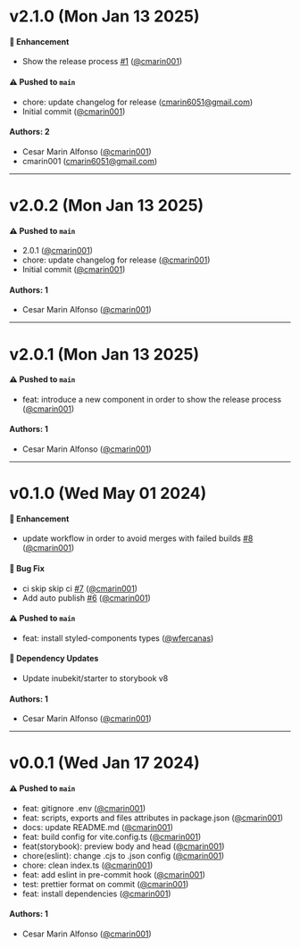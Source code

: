 # v2.1.0 (Mon Jan 13 2025)

#### 🚀 Enhancement

- Show the release process [#1](https://github.com/cmarin001/auto-release/pull/1) ([@cmarin001](https://github.com/cmarin001))

#### ⚠️ Pushed to `main`

- chore: update changelog for release (cmarin6051@gmail.com)
- Initial commit ([@cmarin001](https://github.com/cmarin001))

#### Authors: 2

- Cesar Marin Alfonso ([@cmarin001](https://github.com/cmarin001))
- cmarin001 (cmarin6051@gmail.com)

---

# v2.0.2 (Mon Jan 13 2025)

#### ⚠️ Pushed to `main`

- 2.0.1 ([@cmarin001](https://github.com/cmarin001))
- chore: update changelog for release ([@cmarin001](https://github.com/cmarin001))
- Initial commit ([@cmarin001](https://github.com/cmarin001))

#### Authors: 1

- Cesar Marin Alfonso ([@cmarin001](https://github.com/cmarin001))

---

# v2.0.1 (Mon Jan 13 2025)

#### ⚠️ Pushed to `main`

- feat: introduce a new component in order to show the release process ([@cmarin001](https://github.com/cmarin001))

#### Authors: 1

- Cesar Marin Alfonso ([@cmarin001](https://github.com/cmarin001))

---

# v0.1.0 (Wed May 01 2024)

#### 🚀 Enhancement

- update workflow in order to avoid merges with failed builds [#8](https://github.com/selsa-inube/inubekit-starter/pull/8) ([@cmarin001](https://github.com/cmarin001))

#### 🐛 Bug Fix

- ci skip skip ci [#7](https://github.com/selsa-inube/inubekit-starter/pull/7) ([@cmarin001](https://github.com/cmarin001))
- Add auto publish [#6](https://github.com/selsa-inube/inubekit-starter/pull/6) ([@cmarin001](https://github.com/cmarin001))

#### ⚠️ Pushed to `main`

- feat: install styled-components types ([@wfercanas](https://github.com/wfercanas))

#### 🔩 Dependency Updates

- Update inubekit/starter to storybook v8

#### Authors: 1

- Cesar Marin Alfonso ([@cmarin001](https://github.com/cmarin001))

---

# v0.0.1 (Wed Jan 17 2024)

#### ⚠️ Pushed to `main`

- feat: gitignore .env ([@cmarin001](https://github.com/cmarin001))
- feat: scripts, exports and files attributes in package.json ([@cmarin001](https://github.com/cmarin001))
- docs: update README.md ([@cmarin001](https://github.com/cmarin001))
- feat: build config for vite.config.ts ([@cmarin001](https://github.com/cmarin001))
- feat(storybook): preview body and head ([@cmarin001](https://github.com/cmarin001))
- chore(eslint): change .cjs to .json config ([@cmarin001](https://github.com/cmarin001))
- chore: clean index.ts ([@cmarin001](https://github.com/cmarin001))
- feat: add eslint in pre-commit hook ([@cmarin001](https://github.com/cmarin001))
- test: prettier format on commit ([@cmarin001](https://github.com/cmarin001))
- feat: install dependencies ([@cmarin001](https://github.com/cmarin001))

#### Authors: 1

- Cesar Marin Alfonso ([@cmarin001](https://github.com/cmarin001))

